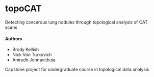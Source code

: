 # topoCAT
Detecting cancerous lung nodules through topological analysis of CAT scans 

#### Authors
- Brody Kellish
- Nick Von Turkovich
- Anirudh Jonnavithula

Capstone project for undergraduate course in topological data analysis
